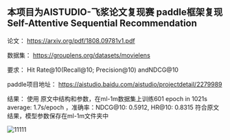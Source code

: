  ## 本项目为AISTUDIO-飞浆论文复现赛 paddle框架复现Self-Attentive Sequential Recommendation 
 论文： https://arxiv.org/pdf/1808.09781v1.pdf 
 
 数据集： https://grouplens.org/datasets/movielens
 
 要求： Hit Rate@10(Recall@10; Precision@10) andNDCG@10

paddle项目地址： https://aistudio.baidu.com/aistudio/projectdetail/2279989

结果： 使用 原文中结构和参数，在ml-1m数据集上训练601 epoch in 1021s average: 1.7s/epoch ，准确率：NDCG@10: 0.5912, HR@10: 0.8315 符合原文结果，模型参数保存在ml-1m文件夹中

![11111](https://user-images.githubusercontent.com/41670588/129905810-181efa9d-cf36-4054-b0a1-e574970a26f6.png)

